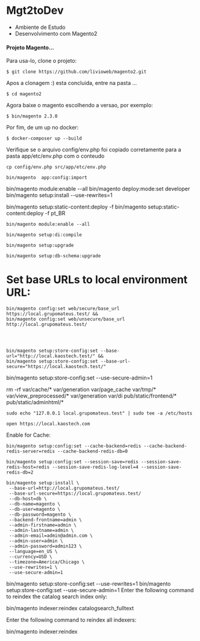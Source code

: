 # Mgt2toDev

* Ambiente de Estudo
* Desenvolvimento com Magento2

#### Projeto Magento... 

Para usa-lo, clone o projeto:
````
$ git clone https://github.com/livioweb/magento2.git
````

Apos a clonagem :) esta concluida, entre na pasta ... 
````
$ cd magento2
````

Agora baixe o magento escolhendo a versao, por exemplo: 
````
$ bin/magento 2.3.0
````

Por fim, de um up no docker:
````
$ docker-composer up --build
````
Verifique se o arquivo config/env.php foi copiado corretamente para a pasta app/etc/env.php com o conteudo
````
cp config/env.php src/app/etc/env.php   
````
````
bin/magento  app:config:import
````
bin/magento module:enable --all 
bin/magento deploy:mode:set developer
 bin/magento setup:install --use-rewrites=1

bin/magento setup:static-content:deploy -f
bin/magento setup:static-content:deploy -f pt_BR

````
bin/magento module:enable --all
````

````
bin/magento setup:di:compile
````

````
bin/magento setup:upgrade
````

````
bin/magento setup:db-schema:upgrade
````

# Set base URLs to local environment URL:
````
bin/magento config:set web/secure/base_url https://local.grupomateus.test/ &&
bin/magento config:set web/unsecure/base_url http://local.grupomateus.test/




bin/magento setup:store-config:set --base-url="http://local.kaostech.test/" &&
bin/magento setup:store-config:set --base-url-secure="https://local.kaostech.test/"
````
bin/magento setup:store-config:set --use-secure-admin=1


rm -rf var/cache/* var/generation var/page_cache var/tmp/* var/view_preprocessed/* var/generation var/di pub/static/frontend/* pub/static/adminhtml/*

````
sudo echo "127.0.0.1 local.grupomateus.test" | sudo tee -a /etc/hosts
````

````
open https://local.kaostech.com
````

Enable for Cache:
````
bin/magento setup:config:set --cache-backend=redis --cache-backend-redis-server=redis --cache-backend-redis-db=0

bin/magento setup:config:set --session-save=redis --session-save-redis-host=redis --session-save-redis-log-level=4 --session-save-redis-db=2
````

````
bin/magento setup:install \
 --base-url=http://local.grupomateus.test/
 --base-url-secure=https://local.grupomateus.test/
 --db-host=db \
 --db-name=magento \
 --db-user=magento \
 --db-password=magento \
 --backend-frontname=admin \
 --admin-firstname=admin \
 --admin-lastname=admin \
 --admin-email=admin@admin.com \
 --admin-user=admin \
 --admin-password=admin123 \
 --language=en_US \
 --currency=USD \
 --timezone=America/Chicago \
 --use-rewrites=1 \
 --use-secure-admin=1
````


bin/magento setup:store-config:set --use-rewrites=1
bin/magento setup:store-config:set --use-secure-admin=1
Enter the following command to reindex the catalog search index only:

bin/magento indexer:reindex catalogsearch_fulltext

Enter the following command to reindex all indexers:

bin/magento indexer:reindex

